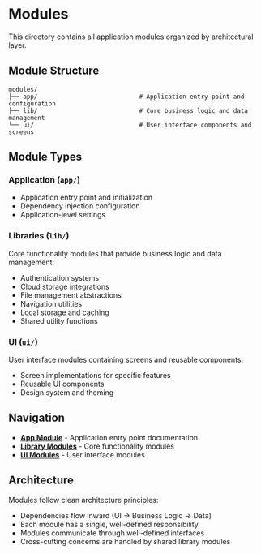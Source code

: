 # Modules

This directory contains all application modules organized by architectural layer.

## Module Structure

```
modules/
├── app/                            # Application entry point and configuration
├── lib/                            # Core business logic and data management
└── ui/                             # User interface components and screens
```

## Module Types

### Application (`app/`)
- Application entry point and initialization
- Dependency injection configuration
- Application-level settings

### Libraries (`lib/`)
Core functionality modules that provide business logic and data management:
- Authentication systems
- Cloud storage integrations  
- File management abstractions
- Navigation utilities
- Local storage and caching
- Shared utility functions

### UI (`ui/`)
User interface modules containing screens and reusable components:
- Screen implementations for specific features
- Reusable UI components
- Design system and theming

## Navigation

- **[App Module](app/README.md)** - Application entry point documentation
- **[Library Modules](lib/README.md)** - Core functionality modules
- **[UI Modules](ui/README.md)** - User interface modules

## Architecture

Modules follow clean architecture principles:
- Dependencies flow inward (UI → Business Logic → Data)
- Each module has a single, well-defined responsibility
- Modules communicate through well-defined interfaces
- Cross-cutting concerns are handled by shared library modules